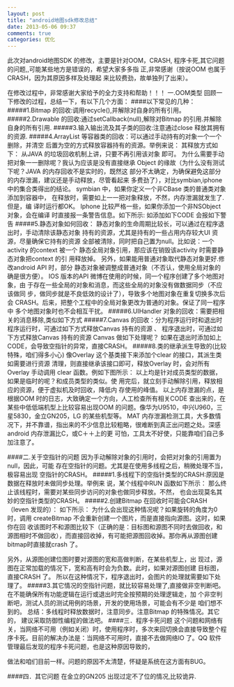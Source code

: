 ```yaml
---
layout: post
title: "android地图sdk修改总结"
date: 2013-05-06 09:37
comments: true
categories: 优化
---
```


此次对android地图SDK 的修改，主要是针对OOM，CRASH,
程序卡死,其它问题的问题,,可能某些地方是错误的，希望大家多多指
正,非常感谢（按说OOM 也属于CRASH，因为其原因多样及处理起
来比较费劲，故单独列了出来）。

在修改过程中，非常感谢大家给予的全力支持和帮助！！！
一.OOM类型
回顾一下修改的过程，总结一下，有以下几个方面：
####以下常见的几种：
#####1.Bitmap 的回收:调用recycle(),并解除对自身的所有引用。
#####2.Drawable 的回收:通过setCallback(null),解除对Bitmap 的引用.并解除自身的所有引用.
#####3.输入输出流及其子类的回收:注意通过close 释放其拥有的资源.
#####4.ArrayList 等容器类的回收：可以通过手动持有的对象一个一个删除，并清空
后置为空的方式释放容器持有的资源。举例来说：
其释放方式如下：
从JAVA 的垃圾回收机制上讲，只要不再引用该对象
即可。
为什么需要手动把对象一一删除呢？我认为应该是没有直接继承
Object 的缘故（为什么没有测试下呢？JAVA 的内存回收不是实时的，既然这
部分不太确定，为确保避免这部分的内存泄漏，建议还是手动释放，尽管看起来
多费劲了），对比symbian,iphone 中的集合类得出的结论。
symbian 中，如果你定义一个非CBase 类的普通类对象添加到容器中，
在释放时，需要如上一一把对象释放，不然，内存泄漏就发生了.但是，编
译时运行都OK。
Iphone 比较严格一些，如果你添加一个非NSObject 对象，会在编译
时直接报一条警告信息。如下所示:
如添加如下CODE
会报如下警告
#####5.静态对象如何回收：
静态对象的生命周期比较长，可以通过在程序退出时，手动清除该静态对象
持有的资源，尤其是持有的一些占用内存较大UI 资源，尽量确保它持有的资源
全部被清除，同时把自己置为null。比如说：一个activity 的context 被一个
静态全局对象引用，那应该在销毁该activity 时需要静态对象把context 的引
用释放掉。
另外，如果能用普通对象取代静态对象更好.修改android API 时，部分
静态对象被调整成普通对象（不否认，使用全局对象的确是很方便）。
IOS 版本的API 微博在使用的时候，同一个程序创建了多个地图对象，由
于存在一些全局的对象和消息，而这些全局的对象没有做数据同步（不应该做同
步，做同步就是不良低效的设计了），导致多个地图对象在重复切换多次后会
CRASH。后来，把整个工程中的全局对象更改为普通的对象。保证了同一程序中
多个地图对象时也不会相互干扰。
#####6.UIHandler 对象的回收：需要把相关的消息移除,类似如下方式
#####7.Canvas 的回收：分为程序运行时和退出时
程序运行时，可通过如下方式释放Canvas 持有的资源
、
程序退出时，可通过如下方式释放Canvas 持有的资源
Canvas 做如下处理呢？
如果在退出时添加如上CODE，会导致空指针的异常，直接CRASH。
#####8.类的继承派生导致的(比较特殊，咱们得多小心)
像Overlay 这个基类接下来添加个clear 的接口，其派生类如需要进行资源
清理，则直接继承该接口即可，释放Overlay 时，会对所有Overlay 手动调用
clear 函数。例如下图所示：
以上均是针对成员类型的数据，如果是临时的呢？和成员类型的类似。使
用完后，就立刻手动解除引用，释放相应的资源，便于虚拟机及时回收，降低内
存使用的峰值。
以上内存泄漏的点，是根据OOM 时的日志，大致确定一个方向，人工检查所有相关CODE 查出来的，在某些中低低端机型上比较容易出现OOM 的问题。像华为U9510，中兴U960，三星5830，金立GN205，LG 的某些机型等。
MAT 内存泄漏检测工具，大多数情况下，并不靠谱，指出来的不少信息比较粗略，很难断到真正出问题之处。深感android 内存泄漏比C，或C＋＋上的更
可怕，工具太不好使，只能靠咱们自己多加注意了。

####二.关于空指针的问题
因为手动解除对象的引用时，会把对对象的引用置为null，因此，可能
存在空指针的问题。尤其是在使用多线程之后，稍微处理不当，极容易出现
空指针的CRASH。
#####1.多线程下的空指针类型的CRASH:原因是数据在释放时未做同步处理。举例来
说，某个线程中RUN 函数如下所示：
那么终止该线程时，需要对某些同步访问的对象也做同步释放。不然，
也会出现莫名其妙的空指针类型的CRASH。
#####2.创建Bitmap 在回收时可能会CRASH（leven 发现的）：
如下所示：
为什么会出现这种情况呢？如果旋转的角度为0 时，调用
createBitmap 不会重新创建一个图片，而是直接指向源图。这时，如果你在回
收该图时不和源图比较下（正确的是：目标图和源图不同时去做回收，和源图相时不做回收），而直接回收掉，有可能把源图回收掉。那你再从源图创建bitmap时直接就crash 了。

另外，从源图创建位图时要对源图的宽和高做判断，在某些机型上，出
现过，源图在正常加载的情况下，宽和高有时会为负数。此时，如果对源图创建
目标图，直接CRASH 了。
所以在这种情况下，程序退出时，会图片的处理就需要如下处理了。
#####3.其它情况的空指针问题，就比较容易处理了,直接做非空判断吧。
在不能确保所有功能逻辑在运行或退出时完全按预期的处理逻辑走，加
个非空判断吧，测试人员的测试用例的场景，开发的使用场景，可能会有不少是
咱们想不到的。
总结：多线程时释放数据时，注意同步。注意Bitmap 的特殊情况。其它的，
建议采取防御性编程的做法吧。
####三．程序卡死问题
这个问题和网络有关，当网络不可用（例如关闭）时，使用程序时，多次来回切换会直接导致整个程序卡死。目前的解决办法是：当网络不可用时，直接不去做网络IO 了。QQ 软件管理最后发现的程序卡死问题，也是这种原因导致的，

做法和咱们目前一样。问题的原因不太清楚，怀疑是系统在这方面有BUG。

####四．其它问题
在金立的GN205 出现过定不了位的情况,比较诡异.
